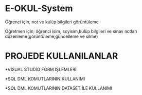 # E-OKUL-System

Öğrenci için; not ve kulüp bilgileri görüntüleme

Öğretmen için; öğrenci isim, soyisim,kulüp bilgileri ve sınav notları düzenleme(görüntüleme,güncelleme ve silme)

# PROJEDE KULLANILANLAR

*VİSUAL STUDİO FORM İŞLEMLERİ

*SQL DML KOMUTLARININ KULLANIMI

*SQL DML KOMUTLARININ DATASET İLE KULLANIMI
